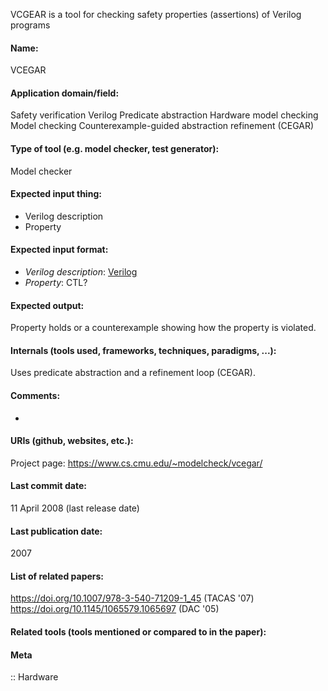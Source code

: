 VCGEAR  is a tool for checking safety properties (assertions) of Verilog programs

#### Name:
VCEGAR

#### Application domain/field:
Safety verification
Verilog
Predicate abstraction
Hardware model checking
Model checking
Counterexample-guided abstraction refinement (CEGAR)

#### Type of tool (e.g. model checker, test generator):
Model checker

#### Expected input thing:
- Verilog description
- Property

#### Expected input format:
- *Verilog description*: [Verilog](../Formats/Verilog.md)
- *Property*: CTL?

#### Expected output:
Property holds or a counterexample showing how the property is violated.

#### Internals (tools used, frameworks, techniques, paradigms, ...):
Uses predicate abstraction and a refinement loop (CEGAR).

#### Comments:
-

#### URIs (github, websites, etc.):
Project page: https://www.cs.cmu.edu/~modelcheck/vcegar/

#### Last commit date:
11 April 2008 (last release date)

#### Last publication date:
2007

#### List of related papers:
https://doi.org/10.1007/978-3-540-71209-1_45 (TACAS '07)
https://doi.org/10.1145/1065579.1065697 (DAC '05)

#### Related tools (tools mentioned or compared to in the paper):

#### Meta
:: Hardware